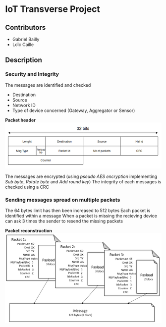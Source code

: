 # IoT Transverse Project

## Contributors
* Gabriel Bailly
* Loïc Caille

## Description

### Security and Integrity
The messages are identified and checked
* Destination
* Source
* Network ID
* Type of device concerned (Gateway, Aggregator or Sensor)

**Packet header**  
![header](https://raw.githubusercontent.com/Thylinkrow/IoT_Projet_Transverse/master/header.png)

The messages are encrypted (using *pseudo AES encryption* implementing *Sub byte*, *Rotate byte* and *Add round key*)
The integrity of each messages is checked using a CRC

### Sending messages spread on multiple packets
The 64 bytes limit has then been increased to 512 bytes
Each packet is identified within a message
When a packet is missing the recieving device can ask 3 times the sender to resend the missing packets

**Packet reconstruction**  
![packet](https://raw.githubusercontent.com/Thylinkrow/IoT_Projet_Transverse/master/packet.png)
